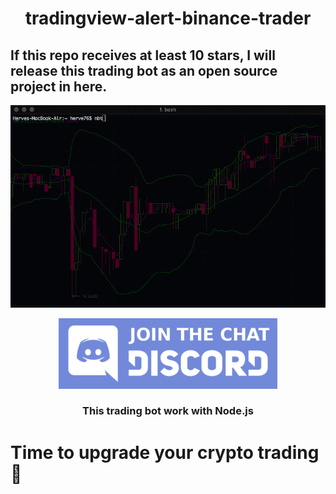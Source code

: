 <h1 align="center">tradingview-alert-binance-trader</h1>

<h2>
If this repo receives at least 10 stars, I will release this trading bot as an open source project in here.
</h2>

<p align="center">
  <img src="nbt_demo.gif">
</p>

<p align="center">
  <a href="https://discord.gg/4EQrEgj"><img alt="Discord chat" src="Discord_button.png" /></a>
</p>

<h3 align="center">
  This trading bot work with Node.js
</h3>

# Time to upgrade your crypto trading 🤔
